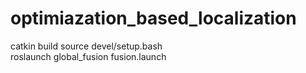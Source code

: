 # optimiazation_based_localization
catkin build 
source devel/setup.bash  
roslaunch global_fusion fusion.launch  
